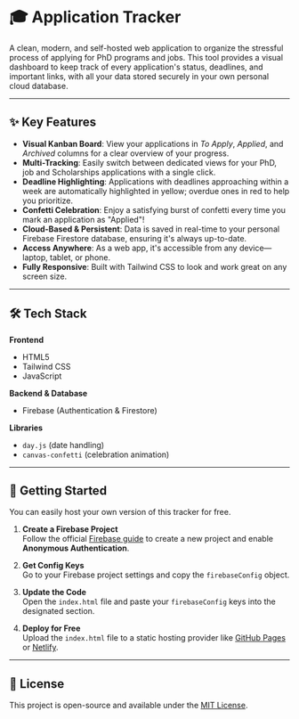 # 🎓 Application Tracker

A clean, modern, and self-hosted web application to organize the stressful process of applying for PhD programs and jobs. This tool provides a visual dashboard to keep track of every application's status, deadlines, and important links, with all your data stored securely in your own personal cloud database.

---

## ✨ Key Features

- **Visual Kanban Board**: View your applications in *To Apply*, *Applied*, and *Archived* columns for a clear overview of your progress.  
- **Multi-Tracking**: Easily switch between dedicated views for your PhD, job and Scholarships applications with a single click.  
- **Deadline Highlighting**: Applications with deadlines approaching within a week are automatically highlighted in yellow; overdue ones in red to help you prioritize.  
- **Confetti Celebration**: Enjoy a satisfying burst of confetti every time you mark an application as "Applied"!  
- **Cloud-Based & Persistent**: Data is saved in real-time to your personal Firebase Firestore database, ensuring it's always up-to-date.  
- **Access Anywhere**: As a web app, it's accessible from any device—laptop, tablet, or phone.  
- **Fully Responsive**: Built with Tailwind CSS to look and work great on any screen size.

---

## 🛠️ Tech Stack

**Frontend**  
- HTML5  
- Tailwind CSS  
- JavaScript  

**Backend & Database**  
- Firebase (Authentication & Firestore)

**Libraries**  
- `day.js` (date handling)  
- `canvas-confetti` (celebration animation)

---

## 🚀 Getting Started

You can easily host your own version of this tracker for free.

1. **Create a Firebase Project**  
   Follow the official [Firebase guide](https://firebase.google.com/docs/web/setup) to create a new project and enable **Anonymous Authentication**.

2. **Get Config Keys**  
   Go to your Firebase project settings and copy the `firebaseConfig` object.

3. **Update the Code**  
   Open the `index.html` file and paste your `firebaseConfig` keys into the designated section.

4. **Deploy for Free**  
   Upload the `index.html` file to a static hosting provider like [GitHub Pages](https://pages.github.com/) or [Netlify](https://www.netlify.com/).

---

## 📄 License

This project is open-source and available under the [MIT License](LICENSE).
